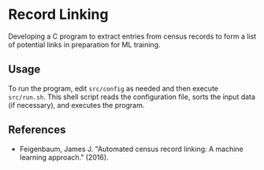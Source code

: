 # Record Linking

Developing a C program to extract entries from census records to form
a list of potential links in preparation for ML training.

## Usage

To run the program, edit ```src/config``` as needed and then execute ```src/run.sh```. 
This shell script reads the configuration file, sorts the input data (if necessary), and executes the program.

## References
* Feigenbaum, James J. "Automated census record linking: A machine learning approach." (2016).
